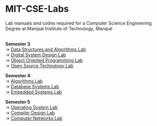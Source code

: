 # MIT-CSE-Labs

Lab manuals and codes required for a Computer Science Engineering Degree at Manipal Institute of Technology, Manipal <br><br>

**Semester 3**<br>
-> [Data Structures and Algorithms Lab](https://github.com/takshkothari/MIT-CSE-Labs/tree/main/sem-3-labs/dsal)<br>
-> [Digital System Design Lab](https://github.com/takshkothari/MIT-CSE-Labs/tree/main/sem-3-labs/dsdl)<br>
-> [Object Oriented Programming Lab](https://github.com/takshkothari/MIT-CSE-Labs/tree/main/sem-3-labs/oopl)<br>
-> [Open Source Technology Lab](https://github.com/takshkothari/MIT-CSE-Labs/tree/main/sem-3-labs/ostl)<br>

**Semester 4**<br>
-> [Algorithms Lab](https://github.com/takshkothari/MIT-CSE-Labs/tree/main/sem-4-labs/al)<br>
-> [Database Systems Lab](https://github.com/takshkothari/MIT-CSE-Labs/tree/main/sem-4-labs/dbsl)<br>
-> [Embedded Systems Lab](https://github.com/takshkothari/MIT-CSE-Labs/tree/main/sem-4-labs/esl)<br>

**Semester 5**<br>
-> [Operating System Lab](https://github.com/takshkothari/MIT-CSE-Labs/tree/main/sem-5-labs/OSL)<br>
-> [Compiler Design Lab](https://github.com/takshkothari/MIT-CSE-Labs/tree/main/sem-5-labs/CNL)<br>
-> [Computer Networks Lab](https://github.com/takshkothari/MIT-CSE-Labs/tree/main/sem-5-labs/CDL)<br>

